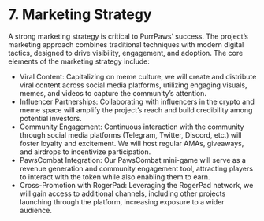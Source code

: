 # 7. Marketing Strategy

A strong marketing strategy is critical to PurrPaws’ success. The project’s marketing approach combines traditional techniques with modern digital tactics, designed to drive visibility, engagement, and adoption. The core elements of the marketing strategy include:

* Viral Content: Capitalizing on meme culture, we will create and distribute viral content across social media platforms, utilizing engaging visuals, memes, and videos to capture the community’s attention.
* Influencer Partnerships: Collaborating with influencers in the crypto and meme space will amplify the project’s reach and build credibility among potential investors.
* Community Engagement: Continuous interaction with the community through social media platforms (Telegram, Twitter, Discord, etc.) will foster loyalty and excitement. We will host regular AMAs, giveaways, and airdrops to incentivize participation.
* PawsCombat Integration: Our PawsCombat mini-game will serve as a revenue generation and community engagement tool, attracting players to interact with the token while also enabling them to earn.
* Cross-Promotion with RogerPad: Leveraging the RogerPad network, we will gain access to additional channels, including other projects launching through the platform, increasing exposure to a wider audience.
